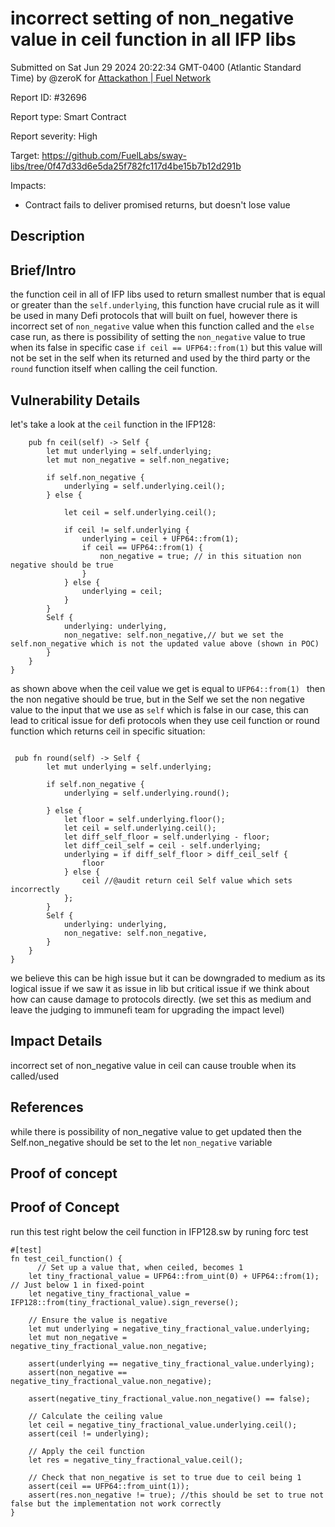
# incorrect setting of non_negative value in ceil function in all IFP libs

Submitted on Sat Jun 29 2024 20:22:34 GMT-0400 (Atlantic Standard Time) by @zeroK for [Attackathon | Fuel Network](https://immunefi.com/bounty/fuel-network-attackathon/)

Report ID: #32696

Report type: Smart Contract

Report severity: High

Target: https://github.com/FuelLabs/sway-libs/tree/0f47d33d6e5da25f782fc117d4be15b7b12d291b

Impacts:
- Contract fails to deliver promised returns, but doesn't lose value

## Description
## Brief/Intro
the function ceil in all of IFP libs used to return smallest number that is equal or greater than the `self.underlying`, this function have crucial rule as it will be used in many Defi protocols that will built on fuel, however there is incorrect set of `non_negative` value when this function called and the `else` case run, as there is possibility of setting the `non_negative` value to true when its false in specific case `if ceil == UFP64::from(1)` but this value will not be set in the self when its returned and used by the third party or the `round` function itself when calling the ceil function.

## Vulnerability Details
let's take a look at the `ceil` function in the IFP128:

```sway 
    pub fn ceil(self) -> Self {
        let mut underlying = self.underlying;
        let mut non_negative = self.non_negative;

        if self.non_negative {
            underlying = self.underlying.ceil();
        } else {

            let ceil = self.underlying.ceil();

            if ceil != self.underlying {
                underlying = ceil + UFP64::from(1);
                if ceil == UFP64::from(1) {
                    non_negative = true; // in this situation non negative should be true
                }
            } else {
                underlying = ceil;
            }
        }
        Self {
            underlying: underlying,
            non_negative: self.non_negative,// but we set the self.non_negative which is not the updated value above (shown in POC)
        }
    }
}

```
as shown above when the ceil value we get is equal to  `UFP64::from(1) ` then the non negative should be true, but in the Self we set the non negative value to the input that we use as `self` which is false in our case, this can lead to critical issue for defi protocols when they use ceil function or round function which returns ceil in specific situation:

```sway 

 pub fn round(self) -> Self {
        let mut underlying = self.underlying;

        if self.non_negative {
            underlying = self.underlying.round();
            
        } else {
            let floor = self.underlying.floor();
            let ceil = self.underlying.ceil();
            let diff_self_floor = self.underlying - floor;
            let diff_ceil_self = ceil - self.underlying;
            underlying = if diff_self_floor > diff_ceil_self {
                floor
            } else {
                ceil //@audit return ceil Self value which sets incorrectly
            };
        }
        Self {
            underlying: underlying,
            non_negative: self.non_negative,
        }
    }
}
```

we believe this can be high issue but it can be downgraded to medium as its logical issue if we saw it as issue in lib but critical issue if we think about how can cause damage to protocols directly. (we set this as medium and leave the judging to immunefi team for upgrading the impact level) 

## Impact Details
incorrect set of non_negative value in ceil can cause trouble when its called/used

## References
while there is possibility of non_negative value to get updated then the Self.non_negative should be set to the let `non_negative` variable

        
## Proof of concept
## Proof of Concept

run this test right below the ceil function in IFP128.sw by runing forc test

```sway
#[test]
fn test_ceil_function() {
      // Set up a value that, when ceiled, becomes 1
    let tiny_fractional_value = UFP64::from_uint(0) + UFP64::from(1); // Just below 1 in fixed-point
    let negative_tiny_fractional_value = IFP128::from(tiny_fractional_value).sign_reverse();

    // Ensure the value is negative
    let mut underlying = negative_tiny_fractional_value.underlying;
    let mut non_negative = negative_tiny_fractional_value.non_negative;

    assert(underlying == negative_tiny_fractional_value.underlying);
    assert(non_negative == negative_tiny_fractional_value.non_negative);

    assert(negative_tiny_fractional_value.non_negative() == false);

    // Calculate the ceiling value
    let ceil = negative_tiny_fractional_value.underlying.ceil();
    assert(ceil != underlying);

    // Apply the ceil function
    let res = negative_tiny_fractional_value.ceil();

    // Check that non_negative is set to true due to ceil being 1
    assert(ceil == UFP64::from_uint(1));
    assert(res.non_negative != true); //this should be set to true not false but the implementation not work correctly
}


```